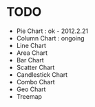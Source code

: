 TODO
=================

* Pie Chart : ok - 2012.2.21
* Column Chart : ongoing
* Line Chart
* Area Chart
* Bar Chart
* Scatter Chart
* Candlestick Chart
* Combo Chart
* Geo Chart
* Treemap